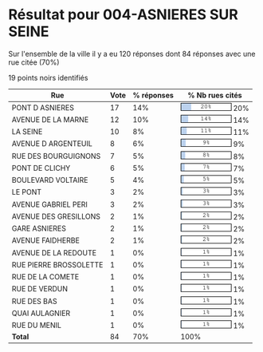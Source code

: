 # Résultat pour 004-ASNIERES SUR SEINE

Sur l'ensemble de la ville il y a eu 120 réponses dont 84 réponses avec une rue citée (70%)

19 points noirs identifiés

| Rue | Vote | % réponses | % Nb rues cités|
|-----|------|------------|----------------|
| PONT D ASNIERES | 17 | 14% | <img src="../../img/bar_20.gif" />&nbsp;20%|
| AVENUE DE LA MARNE | 12 | 10% | <img src="../../img/bar_14.gif" />&nbsp;14%|
| LA SEINE | 10 | 8% | <img src="../../img/bar_11.gif" />&nbsp;11%|
| AVENUE D ARGENTEUIL | 8 | 6% | <img src="../../img/bar_9.gif" />&nbsp;9%|
| RUE DES BOURGUIGNONS | 7 | 5% | <img src="../../img/bar_8.gif" />&nbsp;8%|
| PONT DE CLICHY | 6 | 5% | <img src="../../img/bar_7.gif" />&nbsp;7%|
| BOULEVARD VOLTAIRE | 5 | 4% | <img src="../../img/bar_5.gif" />&nbsp;5%|
| LE PONT | 3 | 2% | <img src="../../img/bar_3.gif" />&nbsp;3%|
| AVENUE GABRIEL PERI | 3 | 2% | <img src="../../img/bar_3.gif" />&nbsp;3%|
| AVENUE DES GRESILLONS | 2 | 1% | <img src="../../img/bar_2.gif" />&nbsp;2%|
| GARE ASNIERES | 2 | 1% | <img src="../../img/bar_2.gif" />&nbsp;2%|
| AVENUE FAIDHERBE | 2 | 1% | <img src="../../img/bar_2.gif" />&nbsp;2%|
| AVENUE DE LA REDOUTE | 1 | 0% | <img src="../../img/bar_1.gif" />&nbsp;1%|
| RUE PIERRE BROSSOLETTE | 1 | 0% | <img src="../../img/bar_1.gif" />&nbsp;1%|
| RUE DE LA COMETE | 1 | 0% | <img src="../../img/bar_1.gif" />&nbsp;1%|
| RUE DE VERDUN | 1 | 0% | <img src="../../img/bar_1.gif" />&nbsp;1%|
| RUE DES BAS | 1 | 0% | <img src="../../img/bar_1.gif" />&nbsp;1%|
| QUAI AULAGNIER | 1 | 0% | <img src="../../img/bar_1.gif" />&nbsp;1%|
| RUE DU MENIL | 1 | 0% | <img src="../../img/bar_1.gif" />&nbsp;1%|
| **Total** | 84 | 70% | 100%|
